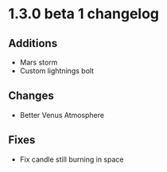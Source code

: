 # 1.3.0 beta 1 changelog

## Additions
- Mars storm
- Custom lightnings bolt

## Changes
- Better Venus Atmosphere

## Fixes
- Fix candle still burning in space
